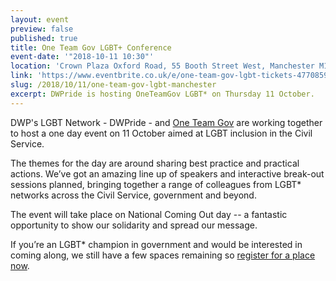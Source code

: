 ```yaml
---
layout: event
preview: false
published: true
title: One Team Gov LGBT+ Conference
event-date: '"2018-10-11 10:30"'
location: 'Crown Plaza Oxford Road, 55 Booth Street West, Manchester M15 6PQ'
link: 'https://www.eventbrite.co.uk/e/one-team-gov-lgbt-tickets-47708592685'
slug: /2018/10/11/one-team-gov-lgbt-manchester
excerpt: DWPride is hosting OneTeamGov LGBT* on Thursday 11 October.
---
```

DWP's LGBT Network - DWPride - and [One Team Gov](https://www.oneteamgov.uk/) are working together to host a one day event on 11 October aimed at LGBT inclusion in the Civil Service.

The themes for the day are around sharing best practice and practical actions. We’ve got an amazing line up of speakers and interactive break-out sessions planned, bringing together a range of colleagues from LGBT* networks across the Civil Service, government and beyond.

The event will take place on National Coming Out day -- a fantastic opportunity to show our solidarity and spread our message.

If you’re an LGBT* champion in government and would be interested in coming along, we still have a few spaces remaining so [register for a place now](https://www.eventbrite.co.uk/e/one-team-gov-lgbt-tickets-47708592685).
